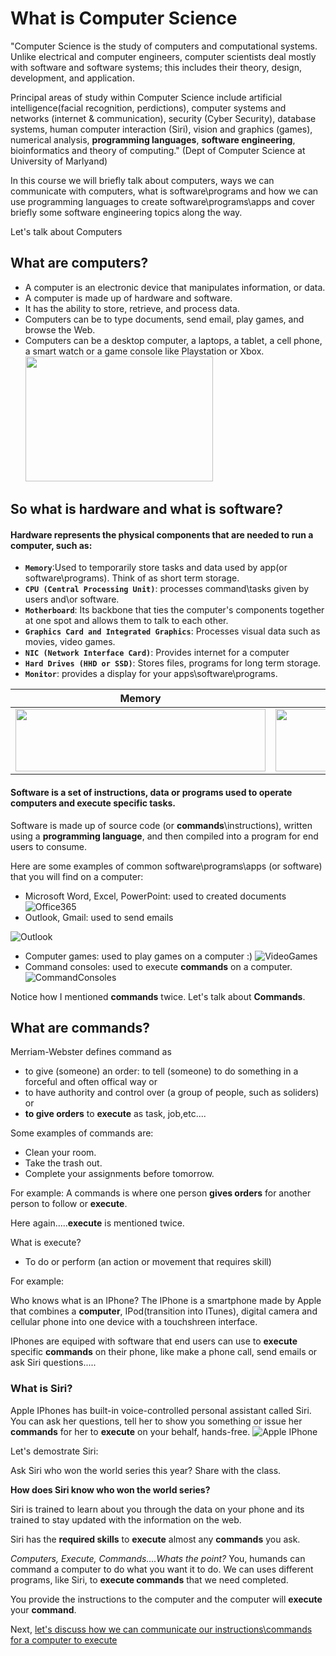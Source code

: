 # What is Computer Science
"Computer Science is the study of computers and computational systems. Unlike electrical and computer engineers, computer scientists deal mostly with software and software systems; this includes their theory, design, development, and application.

Principal areas of study within Computer Science include artificial intelligence(facial recognition, perdictions), computer systems and networks (internet & communication), security (Cyber Security), database systems, human computer interaction (Siri), vision and graphics (games), numerical analysis, **programming languages**, **software engineering**, bioinformatics and theory of computing." (Dept of Computer Science at University of Marlyand) 

In this course we will briefly talk about computers, ways we can communicate with computers, what is software\programs and how we can use programming languages to create software\programs\apps and cover briefly some software engineering topics along the way. 

Let's talk about Computers

## What are computers?

- A computer is an electronic device that manipulates information, or data. 
- A computer is made up of hardware and software.
- It has the ability to store, retrieve, and process data. 
- Computers can be to type documents, send email, play games, and browse the Web.
- Computers can be a desktop computer, a laptops, a tablet, a cell phone, a smart watch or a game console like Playstation or Xbox.
[<img src="./Computers.jpg" height="200" width="300">](Computers.jpg)

## So what is hardware and what is software?

#### **Hardware represents the physical components that are needed to run a computer, such as**:
- **`Memory`**:Used to temporarily store tasks and data used by app(or software\programs). Think of as short term storage.
- **`CPU (Central Processing Unit)`**: processes command\tasks given by users and\or software.
- **`Motherboard`**: Its backbone that ties the computer's components together at one spot and allows them to talk to each other.
- **`Graphics Card and Integrated Graphics`**: Processes visual data such as movies, video games.
- **`NIC (Network Interface Card)`**: Provides internet for a computer
- **`Hard Drives (HHD or SSD)`**: Stores files, programs for long term storage.
- **`Monitor`**: provides a display for your apps\software\programs.



| Memory        | CPU           | Motherboard  | Graphics Cards | NIC | Hard Drives | Monitors |
|:-------------:|:-------------:|:-------------:|:-------------:|:-------------:|:-------------:|:-------------:|
|[<img src="./Memory.jpg" height="100" width="400">](./Memory.jpg)|[<img src="./CPU.jpg" height="100" width="400">](./CPU.jpg)|[<img src="./Motherboard.png" height="100" width="400">](./Motherboard.png)|[<img src="./Graphics%20Card.jpg" height="100" width="400">](./Graphics%20Card.jpg)|[<img src="./NIC.png" height="100" width="400">](./NIC.png)|[<img src="./HardDrives.jpg" height="100" width="400">](./HardDrives.jpg)|[<img src="./Monitor.jpg" height="100" width="400">](./Monitor.jpg)|


#### Software is a set of instructions, data or programs used to operate computers and execute specific tasks. 
Software is made up of source code (or **commands**\instructions), written using a **programming language**, and then compiled into a program for end users to consume.

Here are some examples of common software\programs\apps (or software) that you will find on a computer:
- Microsoft Word, Excel, PowerPoint: used to created documents
![Office365](./MSFTOfficeSoftware.png)
- Outlook, Gmail: used to send emails

![Outlook](./Outlook.png)
- Computer games: used to play games on a computer :)
![VideoGames](./VideoGames.jpg)
- Command consoles: used to execute **commands** on a computer.
![CommandConsoles](./ComputerCommand.png)

Notice how I mentioned **commands** twice. Let's talk about **Commands**.

## What are commands? 
Merriam-Webster defines command as 
- to give (someone) an order: to tell (someone) to do something in a forceful and often offical way or 
- to have authority and control over (a group of people, such as soliders)  or
- **to give orders** to **execute** as task, job,etc....

Some examples of commands are:
- Clean your room.
- Take the trash out.
- Complete your assignments before tomorrow.

For example: A commands is where one person **gives orders** for another person to follow or **execute**.

Here again.....**execute** is mentioned twice.

What is execute?
- To do or perform (an action or movement that requires skill)

For example:

Who knows what is an IPhone?
The IPhone is a smartphone made by Apple that combines a **computer**, IPod(transition into ITunes), digital camera and cellular phone into one device with a touchshreen interface.

IPhones are equiped with software that end users can use to **execute** specific **commands** on their phone, like make a phone call, send emails or ask Siri questions.....

### What is Siri?
Apple IPhones has built-in voice-controlled personal assistant called Siri. You can ask her questions, tell her to show you something or issue her **commands** for her to **execute** on your behalf, hands-free.
![Apple IPhone](./IPhone_Siri.jpg)

Let's demostrate Siri: 

Ask Siri who won the world series this year? Share with the class.

**How does Siri know who won the world series?**

Siri is trained to learn about you through the data on your phone and its trained to stay updated with the information on the web. 

Siri has the **required skills** to **execute** almost any **commands** you ask.

*Computers, Execute, Commands....Whats the point?*
You, humands can command a computer to do what you want it to do. We can uses different programs, like Siri, to **execute commands** that we need completed.

You provide the instructions to the computer and the computer will **execute** your **command**.

Next, [let's discuss how we can communicate our instructions\commands for a computer to execute](./Communicate_With_Computers.md)

